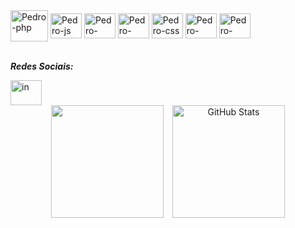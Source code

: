 <div>
  <img align="center" alt="Pedro-php" height="50" width="60" src="https://cdn.jsdelivr.net/gh/devicons/devicon@latest/icons/php/php-original.svg" />
   <img align="center" alt="Pedro-js" height="40" width="50" src="https://cdn.jsdelivr.net/gh/devicons/devicon@latest/icons/javascript/javascript-original.svg" />
   <img align="center" alt="Pedro-java" height="40" width="50" src="https://cdn.jsdelivr.net/gh/devicons/devicon@latest/icons/java/java-original.svg" />
   <img align="center" alt="Pedro-html" height="40" width="50" src="https://cdn.jsdelivr.net/gh/devicons/devicon@latest/icons/html5/html5-original.svg" />
   <img align="center" alt="Pedro-css" height="40" width="50"  src="https://cdn.jsdelivr.net/gh/devicons/devicon@latest/icons/css3/css3-original.svg" />    
   <img align="center" alt="Pedro-mariadb" height="40" width="50"  src="https://cdn.jsdelivr.net/gh/devicons/devicon@latest/icons/mariadb/mariadb-original.svg" />
   <img align="center" alt="Pedro-mariadb" height="40" width="50" src="https://cdn.jsdelivr.net/gh/devicons/devicon@latest/icons/mysql/mysql-plain-wordmark.svg" />
</div>
</br>

***Redes Sociais:***
<div>
  <a href="https://www.linkedin.com/in/pedro-todys-5012361b5" target="_blank"><img align="center" alt="in" height="40" width="50" src="https://cdn.jsdelivr.net/gh/devicons/devicon@latest/icons/linkedin/linkedin-original.svg" target="_blank"></a> 
</div>

<div align="center">
<img 
    height="180" 
    style="padding-right: 10px;" 
    src="https://github-readme-stats.vercel.app/api?username=PedroTodys&show_icons=true&theme=tokyonight&include_all_commits=true&locale=pt-br" 
  />
<img 
      alt="GitHub Stats" 
      height="180" 
      src="https://github-readme-stats.vercel.app/api/top-langs/?username=PedroTodys&theme=tokyonight&layout=compact&custom_title=Tecnologias&langs_count=9" 
  />
</div>
